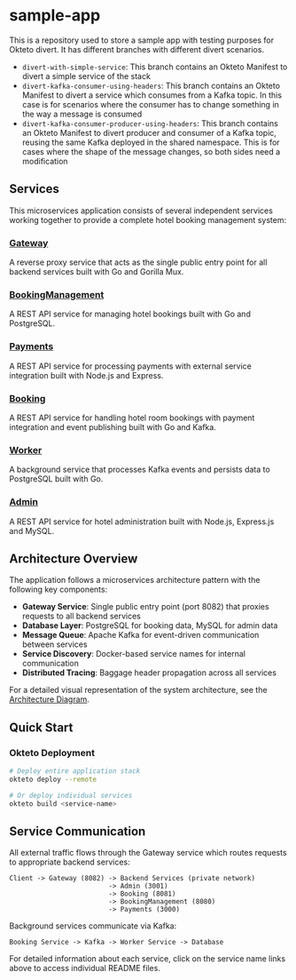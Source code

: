 # sample-app
This is a repository used to store a sample app with testing purposes for Okteto divert. It has different branches with different divert scenarios.
* `divert-with-simple-service`: This branch contains an Okteto Manifest to divert a simple service of the stack
* `divert-kafka-consumer-using-headers`: This branch contains an Okteto Manifest to divert a service which consumes from a Kafka topic. In this case is for scenarios where the consumer has to change something in the way a message is consumed
* `divert-kafka-consumer-producer-using-headers`: This branch contains an Okteto Manifest to divert producer and consumer of a Kafka topic, reusing the same Kafka deployed in the shared namespace. This is for cases where the shape of the message changes, so both sides need a modification

## Services

This microservices application consists of several independent services working together to provide a complete hotel booking management system:

### [Gateway](./gateway/README.md)
A reverse proxy service that acts as the single public entry point for all backend services built with Go and Gorilla Mux.

### [BookingManagement](./booking-management/README.md)
A REST API service for managing hotel bookings built with Go and PostgreSQL.

### [Payments](./payments/README.md)
A REST API service for processing payments with external service integration built with Node.js and Express.

### [Booking](./booking/README.md)
A REST API service for handling hotel room bookings with payment integration and event publishing built with Go and Kafka.

### [Worker](./worker/README.md)
A background service that processes Kafka events and persists data to PostgreSQL built with Go.

### [Admin](./admin/README.md)
A REST API service for hotel administration built with Node.js, Express.js and MySQL.

## Architecture Overview

The application follows a microservices architecture pattern with the following key components:

- **Gateway Service**: Single public entry point (port 8082) that proxies requests to all backend services
- **Database Layer**: PostgreSQL for booking data, MySQL for admin data
- **Message Queue**: Apache Kafka for event-driven communication between services
- **Service Discovery**: Docker-based service names for internal communication
- **Distributed Tracing**: Baggage header propagation across all services

For a detailed visual representation of the system architecture, see the [Architecture Diagram](./architecture-diagram.md).

## Quick Start

### Okteto Deployment
```bash
# Deploy entire application stack
okteto deploy --remote

# Or deploy individual services
okteto build <service-name>
```

## Service Communication

All external traffic flows through the Gateway service which routes requests to appropriate backend services:

```
Client -> Gateway (8082) -> Backend Services (private network)
                         -> Admin (3001)
                         -> Booking (8081)
                         -> BookingManagement (8080)
                         -> Payments (3000)
```

Background services communicate via Kafka:
```
Booking Service -> Kafka -> Worker Service -> Database
```

For detailed information about each service, click on the service name links above to access individual README files.
